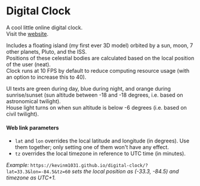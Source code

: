 # Digital Clock

A cool little online digital clock.  
Visit the [website](https://kevinm1031.github.io/digital-clock/).

Includes a floating island (my first ever 3D model) orbited by a sun, moon, 7 other planets, Pluto, and the ISS.  
Positions of these celestial bodies are calculated based on the local position of the user (neat).  
Clock runs at 10 FPS by default to reduce computing resource usage (with an option to increase this to 40).

UI texts are green during day, blue during night, and orange during sunrise/sunset (sun altitude between -18 and -18 degrees, i.e. based on astronomical twilight).  
House light turns on when sun altitude is below -6 degrees (i.e. based on civil twilight).

#### Web link parameters
- `lat` and `lon` overrides the local latitude and longitude (in degrees). Use them together; only setting one of them won't have any effect.
- `tz` overrides the local timezone in reference to UTC time (in minutes).

*Example:* `https://kevinm1031.github.io/digital-clock/?lat=33.3&lon=-84.5&tz=60` *sets the local position as (-33.3, -84.5) and timezone as UTC+1.*
